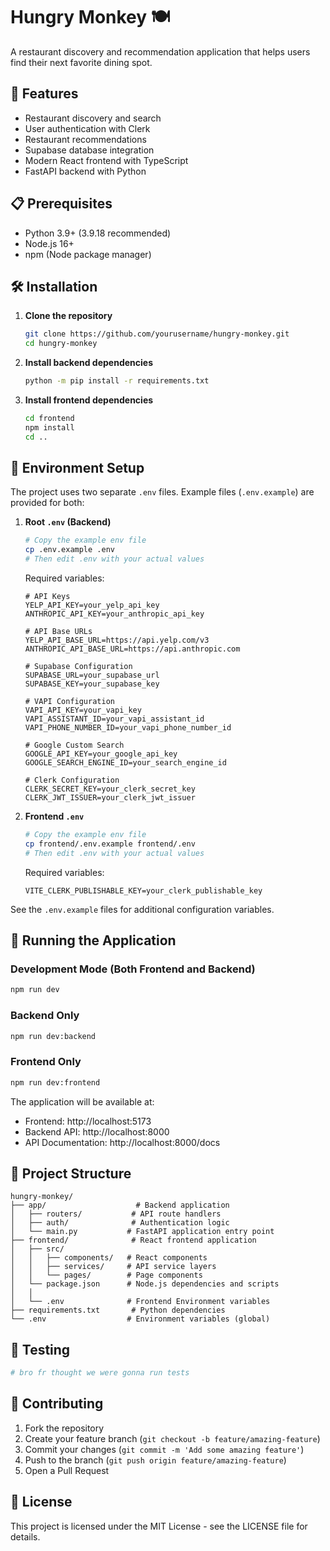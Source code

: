 # Hungry Monkey 🍽️

A restaurant discovery and recommendation application that helps users find their next favorite dining spot.

## 🚀 Features

- Restaurant discovery and search
- User authentication with Clerk
- Restaurant recommendations
- Supabase database integration
- Modern React frontend with TypeScript
- FastAPI backend with Python

## 📋 Prerequisites

- Python 3.9+ (3.9.18 recommended)
- Node.js 16+
- npm (Node package manager)

## 🛠️ Installation

1. **Clone the repository**
   ```bash
   git clone https://github.com/yourusername/hungry-monkey.git
   cd hungry-monkey
   ```

2. **Install backend dependencies**
   ```bash
   python -m pip install -r requirements.txt
   ```

3. **Install frontend dependencies**
   ```bash
   cd frontend
   npm install
   cd ..
   ```

## 🔑 Environment Setup

The project uses two separate `.env` files. Example files (`.env.example`) are provided for both:

1. **Root `.env` (Backend)**
   ```bash
   # Copy the example env file
   cp .env.example .env
   # Then edit .env with your actual values
   ```

   Required variables:
   ```plaintext
   # API Keys
   YELP_API_KEY=your_yelp_api_key
   ANTHROPIC_API_KEY=your_anthropic_api_key

   # API Base URLs
   YELP_API_BASE_URL=https://api.yelp.com/v3
   ANTHROPIC_API_BASE_URL=https://api.anthropic.com

   # Supabase Configuration
   SUPABASE_URL=your_supabase_url
   SUPABASE_KEY=your_supabase_key

   # VAPI Configuration
   VAPI_API_KEY=your_vapi_key
   VAPI_ASSISTANT_ID=your_vapi_assistant_id
   VAPI_PHONE_NUMBER_ID=your_vapi_phone_number_id

   # Google Custom Search
   GOOGLE_API_KEY=your_google_api_key
   GOOGLE_SEARCH_ENGINE_ID=your_search_engine_id

   # Clerk Configuration
   CLERK_SECRET_KEY=your_clerk_secret_key
   CLERK_JWT_ISSUER=your_clerk_jwt_issuer
   ```

2. **Frontend `.env`**
   ```bash
   # Copy the example env file
   cp frontend/.env.example frontend/.env
   # Then edit .env with your actual values
   ```

   Required variables:
   ```plaintext
   VITE_CLERK_PUBLISHABLE_KEY=your_clerk_publishable_key
   ```

See the `.env.example` files for additional configuration variables.

## 🚀 Running the Application

### Development Mode (Both Frontend and Backend)
```bash
npm run dev
```

### Backend Only
```bash
npm run dev:backend
```

### Frontend Only
```bash
npm run dev:frontend
```

The application will be available at:
- Frontend: http://localhost:5173
- Backend API: http://localhost:8000
- API Documentation: http://localhost:8000/docs

## 📁 Project Structure

```
hungry-monkey/
├── app/                    # Backend application
│   ├── routers/           # API route handlers
│   ├── auth/              # Authentication logic
│   └── main.py           # FastAPI application entry point
├── frontend/              # React frontend application
│   ├── src/
│   │   ├── components/   # React components
│   │   ├── services/     # API service layers
│   │   └── pages/        # Page components
│   └── package.json      # Node.js dependencies and scripts
│   │   
│   └── .env              # Frontend Environment variables
├── requirements.txt       # Python dependencies
└── .env                  # Environment variables (global)
```

## 🧪 Testing

```bash
# bro fr thought we were gonna run tests
```

## 🤝 Contributing

1. Fork the repository
2. Create your feature branch (`git checkout -b feature/amazing-feature`)
3. Commit your changes (`git commit -m 'Add some amazing feature'`)
4. Push to the branch (`git push origin feature/amazing-feature`)
5. Open a Pull Request

## 📝 License

This project is licensed under the MIT License - see the LICENSE file for details.